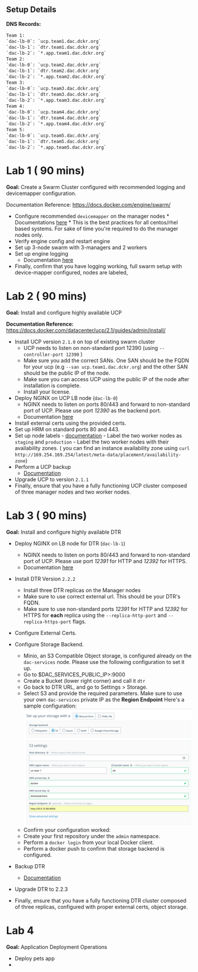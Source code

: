 ## Setup Details

**DNS Records:**

	Team 1:
	`dac-lb-0`: `ucp.team1.dac.dckr.org`
	`dac-lb-1`: `dtr.team1.dac.dckr.org`
	`dac-lb-2`: `*.app.team1.dac.dckr.org` 
	Team 2:
	`dac-lb-0`: `ucp.team2.dac.dckr.org`
	`dac-lb-1`: `dtr.team2.dac.dckr.org`
	`dac-lb-2`: `*.app.team2.dac.dckr.org` 
	Team 3:
	`dac-lb-0`: `ucp.team3.dac.dckr.org`
	`dac-lb-1`: `dtr.team3.dac.dckr.org`
	`dac-lb-2`: `*.app.team3.dac.dckr.org` 
	Team 4:
	`dac-lb-0`: `ucp.team4.dac.dckr.org`
	`dac-lb-1`: `dtr.team4.dac.dckr.org`
	`dac-lb-2`: `*.app.team4.dac.dckr.org` 
	Team 5:
	`dac-lb-0`: `ucp.team5.dac.dckr.org`
	`dac-lb-1`: `dtr.team5.dac.dckr.org`
	`dac-lb-2`: `*.app.team5.dac.dckr.org` 


# Lab 1 ( 90 mins)

**Goal:** Create a Swarm Cluster configured with recommended logging and devicemapper configuration. 

Documentation Reference: https://docs.docker.com/engine/swarm/

   *  Configure recommended `devicemapper` on the manager nodes 
   	* Documentations [here](https://docs.docker.com/engine/userguide/storagedriver/device-mapper-driver/#configure-direct-lvm-mode-for-production)
    * This is the best practices for all centos/rhel based systems. For sake of time you're required to do the manager nodes only.
* Verify engine config and restart engine
* Set up 3-node swarm with 3-managers and 2 workers
* Set up engine logging 
	*  Documentation [here](https://github.com/nicolaka/elk-dee)
* Finally, confirm that you have logging working, full swarm setup with device-mapper configured, nodes are labeled, 


# Lab 2 ( 90 mins)

 **Goal:**  Install and configure highly available UCP
  
**Documentation Reference:** https://docs.docker.com/datacenter/ucp/2.1/guides/admin/install/

* Install UCP version `2.1.0` on top of existing swarm cluster
  * UCP needs to listen on non-standard port 12390 (using `--controller-port 12390` )
  * Make sure you add the correct SANs. One SAN should be the  FQDN for your ucp (e.g `--san ucp.team1.dac.dckr.org`) and the other SAN should be the public IP of the node.
  * Make sure you can access UCP using the public IP of the node after installation is complete.
  * Install your license.
* Deploy NGINX on UCP LB node (`dac-lb-0`)
	* NGINX needs to listen on ports 80/443 and forward to non-standard port of UCP. Please use port *12390* as the backend port. 
	* Documentation [here]()
* Install external certs using the provided certs.
* Set up HRM on standard ports 80 and 443.
* Set up node labels
      - [documentation](https://docs.docker.com/engine/swarm/manage-nodes/#change-node-availability)
      - Label the two worker nodes as `staging` and `production`
      - Label the two worker nodes with their availability zones. ( you can find an instance availability zone using `curl http://169.254.169.254/latest/meta-data/placement/availability-zone`) 
* Perform a UCP backup
  * [Documentation](https://docs.docker.com/datacenter/ucp/2.1/guides/admin/backups-and-disaster-recovery/#backup-command)
* Upgrade UCP to version `2.1.1`
* Finally, ensure that you have a fully functioning UCP cluster composed of three manager nodes and two worker nodes. 

# Lab 3 ( 90 mins)

**Goal:** Install and configure highly available DTR

* Deploy NGINX on LB node for DTR (`dac-lb-1`)
	* NGINX needs to listen on ports 80/443 and forward to non-standard port of UCP. Please use port *12391* for HTTP and *12392* for  HTTPS.
	* Documentation [here](https://github.com/nicolaka/dac)
* Install DTR Version `2.2.2`
	* Install three DTR replicas on the Manager nodes
	* Make sure to use correct external url. This should be your DTR's FQDN. 
	* Make sure to use non-standard ports *12391* for HTTP and *12392* for  HTTPS for **each** replica using the `--replica-http-port` and `--replica-https-port` flags.
* Configure External Certs.
* Configure Storage Backend.
	* Minio, an S3 Compatible Object storage, is configured already on the `dac-services` node. Please use the following configuration to set it up.
	* Go to $DAC_SERVICES_PUBLIC_IP>:9000
	* Create a Bucket (lower right corner) and call it `dtr`
	* Go back to DTR URL, and go to Settings > Storage.
	* Select S3 and provide the required parameters. Make sure to use your own `dac-services` private IP as the **Region Endpoint** Here's a sample configuration:
	![](images/minio.png)
	* Confirm your configuration worked:
	* Create your first repository under the `admin` namespace.
	* Perform a `docker login` from your local Docker client.
	* Perform a docker push to confirm that storage backend is configured. 
* Backup DTR
	* [Documentation](https://docs.docker.com/datacenter/dtr/2.2/guides/admin/backups-and-disaster-recovery/)
* Upgrade DTR to 2.2.3

* Finally, ensure that you have a fully functioning DTR cluster composed of three replicas, configured with proper external certs, object storage.



# Lab 4

**Goal:** Application Deployment Operations

* Deploy pets app
* 



